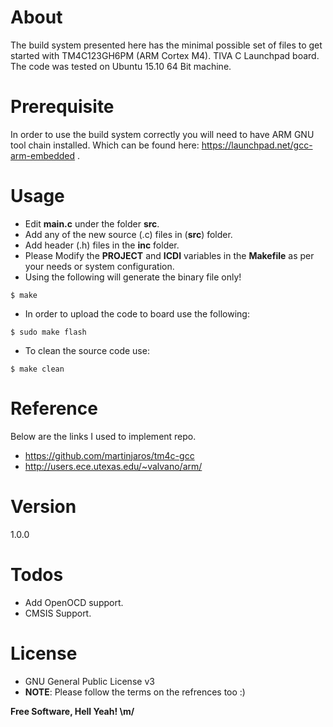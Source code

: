 # About

The build system presented here has the minimal possible set of files to get started with TM4C123GH6PM (ARM Cortex M4). TIVA C Launchpad board. The code was tested on Ubuntu 15.10 64 Bit machine.

# Prerequisite
In order to use the build system correctly you will need to have ARM GNU tool chain installed. Which can be found here: https://launchpad.net/gcc-arm-embedded .

# Usage
- Edit **main.c** under the folder **src**. 
- Add any of the new source (.c) files in (**src**) folder.
- Add header (.h) files in the **inc** folder.
- Please Modify the **PROJECT** and **ICDI** variables in the **Makefile** as per your needs or system configuration.
- Using the following will generate the binary file only!
``` 
$ make
```
- In order to upload the code to board use the following:
``` 
$ sudo make flash
```
- To clean the source code use:
``` 
$ make clean
```

# Reference
Below are the links I used to implement repo.
- https://github.com/martinjaros/tm4c-gcc
- http://users.ece.utexas.edu/~valvano/arm/

# Version
1.0.0

# Todos
 - Add OpenOCD support.
 - CMSIS Support.
 
# License
- GNU General Public License v3
- **NOTE**: Please follow the terms on the refrences too :)

**Free Software, Hell Yeah! \m/**
